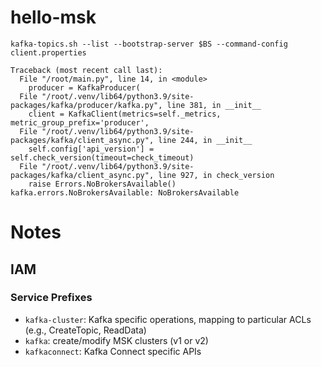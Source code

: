 # hello-msk

```
kafka-topics.sh --list --bootstrap-server $BS --command-config client.properties

Traceback (most recent call last):
  File "/root/main.py", line 14, in <module>
    producer = KafkaProducer(
  File "/root/.venv/lib64/python3.9/site-packages/kafka/producer/kafka.py", line 381, in __init__
    client = KafkaClient(metrics=self._metrics, metric_group_prefix='producer',
  File "/root/.venv/lib64/python3.9/site-packages/kafka/client_async.py", line 244, in __init__
    self.config['api_version'] = self.check_version(timeout=check_timeout)
  File "/root/.venv/lib64/python3.9/site-packages/kafka/client_async.py", line 927, in check_version
    raise Errors.NoBrokersAvailable()
kafka.errors.NoBrokersAvailable: NoBrokersAvailable
```

# Notes

## IAM

### Service Prefixes

- `kafka-cluster`: Kafka specific operations, mapping to particular ACLs (e.g., CreateTopic, ReadData)
- `kafka`: create/modify MSK clusters (v1 or v2)
- `kafkaconnect`: Kafka Connect specific APIs